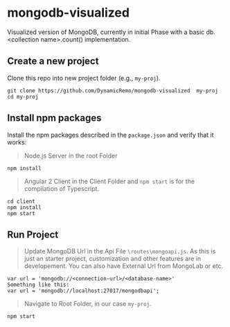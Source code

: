 # mongodb-visualized
Visualized version of MongoDB, currently in initial Phase with a basic db.&lt;collection name>.count() implementation.

## Create a new project 

Clone this repo into new project folder (e.g., `my-proj`).
```shell
git clone https://github.com/DynamicRemo/mongodb-visualized  my-proj
cd my-proj
```

## Install npm packages

Install the npm packages described in the `package.json` and verify that it works:

> Node.js Server in the root Folder

```shell
npm install
```

> Angular 2 Client in the Client Folder and `npm start` is for the compilation of Typescript.

```shell
cd client
npm install
npm start
```

## Run Project
> Update MongoDB Url in the Api File `\routes\mongoapi.js`.
As this is just an starter project, customization and other features are in developement.
You can also have External Url from MongoLab or etc.

```shell
var url = 'mongodb://<connection-url>/<database-name>'
Something like this:
var url = 'mongodb://localhost:27017/mongodbapi';
```


> Navigate to Root Folder, in our case `my-proj`.

```shell
npm start
```
